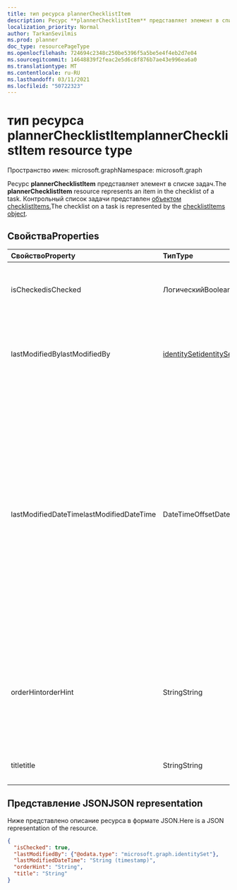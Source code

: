 ```yaml
---
title: тип ресурса plannerChecklistItem
description: Ресурс **plannerChecklistItem** представляет элемент в списке задач. Контрольный список задачи представлен объектом checklistItems.
localization_priority: Normal
author: TarkanSevilmis
ms.prod: planner
doc_type: resourcePageType
ms.openlocfilehash: 724694c2348c250be5396f5a5be5e4f4eb2d7e04
ms.sourcegitcommit: 14648839f2feac2e5d6c8f876b7ae43e996ea6a0
ms.translationtype: MT
ms.contentlocale: ru-RU
ms.lasthandoff: 03/11/2021
ms.locfileid: "50722323"
---
```

# <a name="plannerchecklistitem-resource-type"></a><span data-ttu-id="688bd-104">тип ресурса plannerChecklistItem</span><span class="sxs-lookup"><span data-stu-id="688bd-104">plannerChecklistItem resource type</span></span>

<span data-ttu-id="688bd-105">Пространство имен: microsoft.graph</span><span class="sxs-lookup"><span data-stu-id="688bd-105">Namespace: microsoft.graph</span></span>


<span data-ttu-id="688bd-106">Ресурс **plannerChecklistItem** представляет элемент в списке задач.</span><span class="sxs-lookup"><span data-stu-id="688bd-106">The **plannerChecklistItem** resource represents an item in the checklist of a task.</span></span> <span data-ttu-id="688bd-107">Контрольный список задачи представлен [объектом checklistItems.](plannerchecklistitems.md)</span><span class="sxs-lookup"><span data-stu-id="688bd-107">The checklist on a task is represented by the [checklistItems object](plannerchecklistitems.md).</span></span>


## <a name="properties"></a><span data-ttu-id="688bd-108">Свойства</span><span class="sxs-lookup"><span data-stu-id="688bd-108">Properties</span></span>
| <span data-ttu-id="688bd-109">Свойство</span><span class="sxs-lookup"><span data-stu-id="688bd-109">Property</span></span>     | <span data-ttu-id="688bd-110">Тип</span><span class="sxs-lookup"><span data-stu-id="688bd-110">Type</span></span>   |<span data-ttu-id="688bd-111">Описание</span><span class="sxs-lookup"><span data-stu-id="688bd-111">Description</span></span>|
|:---------------|:--------|:----------|
|<span data-ttu-id="688bd-112">isChecked</span><span class="sxs-lookup"><span data-stu-id="688bd-112">isChecked</span></span>|<span data-ttu-id="688bd-113">Логический</span><span class="sxs-lookup"><span data-stu-id="688bd-113">Boolean</span></span>|<span data-ttu-id="688bd-114">Значение, `true` если элемент проверяется и в `false` противном случае.</span><span class="sxs-lookup"><span data-stu-id="688bd-114">Value is `true` if the item is checked and `false` otherwise.</span></span>|
|<span data-ttu-id="688bd-115">lastModifiedBy</span><span class="sxs-lookup"><span data-stu-id="688bd-115">lastModifiedBy</span></span>|[<span data-ttu-id="688bd-116">identitySet</span><span class="sxs-lookup"><span data-stu-id="688bd-116">identitySet</span></span>](identityset.md)| <span data-ttu-id="688bd-117">Только для чтения.</span><span class="sxs-lookup"><span data-stu-id="688bd-117">Read-only.</span></span> <span data-ttu-id="688bd-118">Пользовательский ID, с помощью которого он был изменен в последний раз.</span><span class="sxs-lookup"><span data-stu-id="688bd-118">User ID by which this is last modified.</span></span>|
|<span data-ttu-id="688bd-119">lastModifiedDateTime</span><span class="sxs-lookup"><span data-stu-id="688bd-119">lastModifiedDateTime</span></span>|<span data-ttu-id="688bd-120">DateTimeOffset</span><span class="sxs-lookup"><span data-stu-id="688bd-120">DateTimeOffset</span></span>|<span data-ttu-id="688bd-121">Только для чтения.</span><span class="sxs-lookup"><span data-stu-id="688bd-121">Read-only.</span></span> <span data-ttu-id="688bd-122">Дата и время последнего изменения.</span><span class="sxs-lookup"><span data-stu-id="688bd-122">Date and time at which this is last modified.</span></span> <span data-ttu-id="688bd-123">Тип Timestamp представляет сведения о времени и дате с использованием формата ISO 8601 (всегда применяется формат UTC).</span><span class="sxs-lookup"><span data-stu-id="688bd-123">The Timestamp type represents date and time information using ISO 8601 format and is always in UTC time.</span></span> <span data-ttu-id="688bd-124">Например, значение полуночи 1 января 2014 г. в формате UTC: `2014-01-01T00:00:00Z`.</span><span class="sxs-lookup"><span data-stu-id="688bd-124">For example, midnight UTC on Jan 1, 2014 is `2014-01-01T00:00:00Z`</span></span>|
|<span data-ttu-id="688bd-125">orderHint</span><span class="sxs-lookup"><span data-stu-id="688bd-125">orderHint</span></span>|<span data-ttu-id="688bd-126">String</span><span class="sxs-lookup"><span data-stu-id="688bd-126">String</span></span>|<span data-ttu-id="688bd-127">Используется для набора относительного порядка элементов в списке.</span><span class="sxs-lookup"><span data-stu-id="688bd-127">Used to set the relative order of items in the checklist.</span></span> <span data-ttu-id="688bd-128">Формат определяется как описанный [здесь](planner-order-hint-format.md).</span><span class="sxs-lookup"><span data-stu-id="688bd-128">The format is defined as outlined [here](planner-order-hint-format.md).</span></span>|
|<span data-ttu-id="688bd-129">title</span><span class="sxs-lookup"><span data-stu-id="688bd-129">title</span></span>|<span data-ttu-id="688bd-130">String</span><span class="sxs-lookup"><span data-stu-id="688bd-130">String</span></span>|<span data-ttu-id="688bd-131">Название элемента контрольного списка</span><span class="sxs-lookup"><span data-stu-id="688bd-131">Title of the checklist item</span></span>|

## <a name="json-representation"></a><span data-ttu-id="688bd-132">Представление JSON</span><span class="sxs-lookup"><span data-stu-id="688bd-132">JSON representation</span></span>
<span data-ttu-id="688bd-133">Ниже представлено описание ресурса в формате JSON.</span><span class="sxs-lookup"><span data-stu-id="688bd-133">Here is a JSON representation of the resource.</span></span>

<!-- {
  "blockType": "resource",
  "optionalProperties": [

  ],
  "@odata.type": "microsoft.graph.plannerChecklistItem"
}-->

```json
{
  "isChecked": true,
  "lastModifiedBy": {"@odata.type": "microsoft.graph.identitySet"},
  "lastModifiedDateTime": "String (timestamp)",
  "orderHint": "String",
  "title": "String"
}

```

<!-- uuid: 8fcb5dbc-d5aa-4681-8e31-b001d5168d79
2015-10-25 14:57:30 UTC -->
<!-- {
  "type": "#page.annotation",
  "description": "plannerChecklistItem resource",
  "keywords": "",
  "section": "documentation",
  "tocPath": ""
}-->

